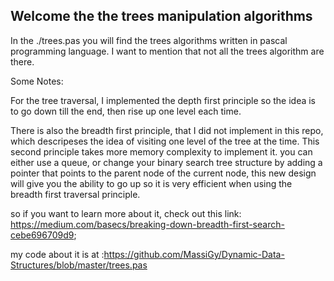 ## Welcome the the trees manipulation algorithms

In the ./trees.pas you will find the trees algorithms written in pascal programming language.
I want to mention that not all the trees algorithm are there.


Some Notes:

For the tree traversal, I implemented the depth first principle
so the idea is to go down till the end, then rise up one level each time.

There is also the breadth first principle, that I did not implement in this repo, which descripeses the idea of visiting one level of the tree at the time.
This second principle takes more memory complexity to implement it.
you can either use a queue, or change your binary search tree structure by adding a pointer that points to the parent node of the current node, this new design will give you the ability to go up so it is very efficient when using the breadth first traversal principle.

so if you want to learn more about it, check out this link: https://medium.com/basecs/breaking-down-breadth-first-search-cebe696709d9;

my code about it is at :https://github.com/MassiGy/Dynamic-Data-Structures/blob/master/trees.pas
